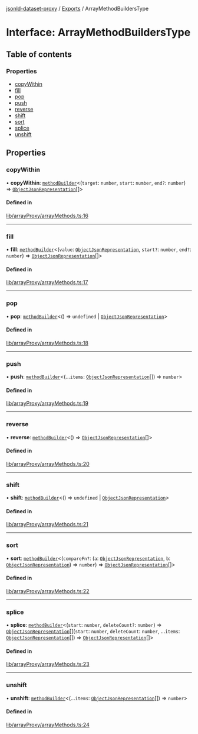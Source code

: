 [jsonld-dataset-proxy](../README.md) / [Exports](../modules.md) / ArrayMethodBuildersType

# Interface: ArrayMethodBuildersType

## Table of contents

### Properties

- [copyWithin](ArrayMethodBuildersType.md#copywithin)
- [fill](ArrayMethodBuildersType.md#fill)
- [pop](ArrayMethodBuildersType.md#pop)
- [push](ArrayMethodBuildersType.md#push)
- [reverse](ArrayMethodBuildersType.md#reverse)
- [shift](ArrayMethodBuildersType.md#shift)
- [sort](ArrayMethodBuildersType.md#sort)
- [splice](ArrayMethodBuildersType.md#splice)
- [unshift](ArrayMethodBuildersType.md#unshift)

## Properties

### copyWithin

• **copyWithin**: [`methodBuilder`](../modules.md#methodbuilder)<(`target`: `number`, `start`: `number`, `end?`: `number`) => [`ObjectJsonRepresentation`](../modules.md#objectjsonrepresentation)[]\>

#### Defined in

[lib/arrayProxy/arrayMethods.ts:16](https://github.com/o-development/jsonld-dataset-proxy/blob/26f2384/lib/arrayProxy/arrayMethods.ts#L16)

___

### fill

• **fill**: [`methodBuilder`](../modules.md#methodbuilder)<(`value`: [`ObjectJsonRepresentation`](../modules.md#objectjsonrepresentation), `start?`: `number`, `end?`: `number`) => [`ObjectJsonRepresentation`](../modules.md#objectjsonrepresentation)[]\>

#### Defined in

[lib/arrayProxy/arrayMethods.ts:17](https://github.com/o-development/jsonld-dataset-proxy/blob/26f2384/lib/arrayProxy/arrayMethods.ts#L17)

___

### pop

• **pop**: [`methodBuilder`](../modules.md#methodbuilder)<() => `undefined` \| [`ObjectJsonRepresentation`](../modules.md#objectjsonrepresentation)\>

#### Defined in

[lib/arrayProxy/arrayMethods.ts:18](https://github.com/o-development/jsonld-dataset-proxy/blob/26f2384/lib/arrayProxy/arrayMethods.ts#L18)

___

### push

• **push**: [`methodBuilder`](../modules.md#methodbuilder)<(...`items`: [`ObjectJsonRepresentation`](../modules.md#objectjsonrepresentation)[]) => `number`\>

#### Defined in

[lib/arrayProxy/arrayMethods.ts:19](https://github.com/o-development/jsonld-dataset-proxy/blob/26f2384/lib/arrayProxy/arrayMethods.ts#L19)

___

### reverse

• **reverse**: [`methodBuilder`](../modules.md#methodbuilder)<() => [`ObjectJsonRepresentation`](../modules.md#objectjsonrepresentation)[]\>

#### Defined in

[lib/arrayProxy/arrayMethods.ts:20](https://github.com/o-development/jsonld-dataset-proxy/blob/26f2384/lib/arrayProxy/arrayMethods.ts#L20)

___

### shift

• **shift**: [`methodBuilder`](../modules.md#methodbuilder)<() => `undefined` \| [`ObjectJsonRepresentation`](../modules.md#objectjsonrepresentation)\>

#### Defined in

[lib/arrayProxy/arrayMethods.ts:21](https://github.com/o-development/jsonld-dataset-proxy/blob/26f2384/lib/arrayProxy/arrayMethods.ts#L21)

___

### sort

• **sort**: [`methodBuilder`](../modules.md#methodbuilder)<(`compareFn?`: (`a`: [`ObjectJsonRepresentation`](../modules.md#objectjsonrepresentation), `b`: [`ObjectJsonRepresentation`](../modules.md#objectjsonrepresentation)) => `number`) => [`ObjectJsonRepresentation`](../modules.md#objectjsonrepresentation)[]\>

#### Defined in

[lib/arrayProxy/arrayMethods.ts:22](https://github.com/o-development/jsonld-dataset-proxy/blob/26f2384/lib/arrayProxy/arrayMethods.ts#L22)

___

### splice

• **splice**: [`methodBuilder`](../modules.md#methodbuilder)<(`start`: `number`, `deleteCount?`: `number`) => [`ObjectJsonRepresentation`](../modules.md#objectjsonrepresentation)[](`start`: `number`, `deleteCount`: `number`, ...`items`: [`ObjectJsonRepresentation`](../modules.md#objectjsonrepresentation)[]) => [`ObjectJsonRepresentation`](../modules.md#objectjsonrepresentation)[]\>

#### Defined in

[lib/arrayProxy/arrayMethods.ts:23](https://github.com/o-development/jsonld-dataset-proxy/blob/26f2384/lib/arrayProxy/arrayMethods.ts#L23)

___

### unshift

• **unshift**: [`methodBuilder`](../modules.md#methodbuilder)<(...`items`: [`ObjectJsonRepresentation`](../modules.md#objectjsonrepresentation)[]) => `number`\>

#### Defined in

[lib/arrayProxy/arrayMethods.ts:24](https://github.com/o-development/jsonld-dataset-proxy/blob/26f2384/lib/arrayProxy/arrayMethods.ts#L24)
